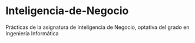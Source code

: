 # Inteligencia-de-Negocio
Prácticas de la asignatura de Inteligencia de Negocio, optativa del grado en Ingeniería Informática
